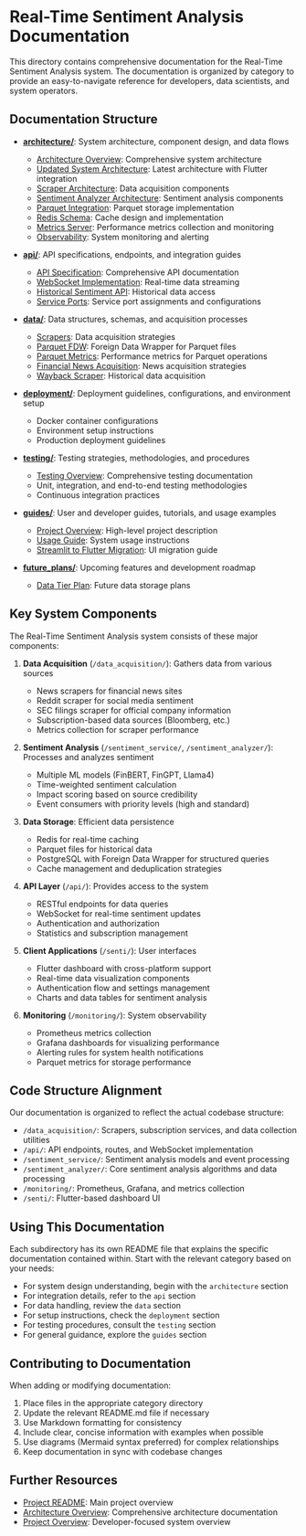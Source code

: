 # Real-Time Sentiment Analysis Documentation

This directory contains comprehensive documentation for the Real-Time Sentiment Analysis system. The documentation is organized by category to provide an easy-to-navigate reference for developers, data scientists, and system operators.

## Documentation Structure

- **[architecture/](./architecture/)**: System architecture, component design, and data flows
  - [Architecture Overview](./architecture/architecture_overview.md): Comprehensive system architecture
  - [Updated System Architecture](./architecture/updated_system_architecture.md): Latest architecture with Flutter integration
  - [Scraper Architecture](./architecture/scraper_architecture.md): Data acquisition components
  - [Sentiment Analyzer Architecture](./architecture/sentiment_analyzer_architecture.md): Sentiment analysis components
  - [Parquet Integration](./architecture/parquet_integration.md): Parquet storage implementation
  - [Redis Schema](./architecture/redis_schema.md): Cache design and implementation
  - [Metrics Server](./architecture/metrics_server.md): Performance metrics collection and monitoring
  - [Observability](./architecture/observability_specification.md): System monitoring and alerting

- **[api/](./api/)**: API specifications, endpoints, and integration guides
  - [API Specification](./api/API_spec.md): Comprehensive API documentation
  - [WebSocket Implementation](./api/WebSocket_Implementation.md): Real-time data streaming
  - [Historical Sentiment API](./api/historical_sentiment_api.md): Historical data access
  - [Service Ports](./api/service_ports.md): Service port assignments and configurations

- **[data/](./data/)**: Data structures, schemas, and acquisition processes
  - [Scrapers](./data/scrapers.md): Data acquisition strategies
  - [Parquet FDW](./data/parquet_fdw.md): Foreign Data Wrapper for Parquet files
  - [Parquet Metrics](./data/parquet_metrics.md): Performance metrics for Parquet operations
  - [Financial News Acquisition](./data/get_news_free.md): News acquisition strategies
  - [Wayback Scraper](./data/wayback_scraper_implementation.md): Historical data acquisition

- **[deployment/](./deployment/)**: Deployment guidelines, configurations, and environment setup
  - Docker container configurations
  - Environment setup instructions
  - Production deployment guidelines

- **[testing/](./testing/)**: Testing strategies, methodologies, and procedures
  - [Testing Overview](./testing/TESTING.md): Comprehensive testing documentation
  - Unit, integration, and end-to-end testing methodologies
  - Continuous integration practices

- **[guides/](./guides/)**: User and developer guides, tutorials, and usage examples
  - [Project Overview](./guides/project_overview.md): High-level project description
  - [Usage Guide](./guides/usage_guide.md): System usage instructions
  - [Streamlit to Flutter Migration](./guides/Streamlit_to_Flutter_Migration.md): UI migration guide

- **[future_plans/](./future_plans/)**: Upcoming features and development roadmap
  - [Data Tier Plan](./future_plans/Definitive%20Data%20Tier%20Plan%20for%20Sentiment%20Analysis.md): Future data storage plans

## Key System Components

The Real-Time Sentiment Analysis system consists of these major components:

1. **Data Acquisition** (`/data_acquisition/`): Gathers data from various sources
   - News scrapers for financial news sites
   - Reddit scraper for social media sentiment
   - SEC filings scraper for official company information
   - Subscription-based data sources (Bloomberg, etc.)
   - Metrics collection for scraper performance

2. **Sentiment Analysis** (`/sentiment_service/`, `/sentiment_analyzer/`): Processes and analyzes sentiment
   - Multiple ML models (FinBERT, FinGPT, Llama4)
   - Time-weighted sentiment calculation
   - Impact scoring based on source credibility
   - Event consumers with priority levels (high and standard)

3. **Data Storage**: Efficient data persistence
   - Redis for real-time caching
   - Parquet files for historical data
   - PostgreSQL with Foreign Data Wrapper for structured queries
   - Cache management and deduplication strategies

4. **API Layer** (`/api/`): Provides access to the system
   - RESTful endpoints for data queries
   - WebSocket for real-time sentiment updates
   - Authentication and authorization
   - Statistics and subscription management

5. **Client Applications** (`/senti/`): User interfaces
   - Flutter dashboard with cross-platform support
   - Real-time data visualization components
   - Authentication flow and settings management
   - Charts and data tables for sentiment analysis

6. **Monitoring** (`/monitoring/`): System observability
   - Prometheus metrics collection
   - Grafana dashboards for visualizing performance
   - Alerting rules for system health notifications
   - Parquet metrics for storage performance

## Code Structure Alignment

Our documentation is organized to reflect the actual codebase structure:

- `/data_acquisition/`: Scrapers, subscription services, and data collection utilities
- `/api/`: API endpoints, routes, and WebSocket implementation
- `/sentiment_service/`: Sentiment analysis models and event processing
- `/sentiment_analyzer/`: Core sentiment analysis algorithms and data processing
- `/monitoring/`: Prometheus, Grafana, and metrics collection
- `/senti/`: Flutter-based dashboard UI

## Using This Documentation

Each subdirectory has its own README file that explains the specific documentation contained within. Start with the relevant category based on your needs:

- For system design understanding, begin with the `architecture` section
- For integration details, refer to the `api` section
- For data handling, review the `data` section
- For setup instructions, check the `deployment` section
- For testing procedures, consult the `testing` section
- For general guidance, explore the `guides` section

## Contributing to Documentation

When adding or modifying documentation:

1. Place files in the appropriate category directory
2. Update the relevant README.md file if necessary
3. Use Markdown formatting for consistency
4. Include clear, concise information with examples when possible
5. Use diagrams (Mermaid syntax preferred) for complex relationships
6. Keep documentation in sync with codebase changes

## Further Resources

- [Project README](../README.md): Main project overview
- [Architecture Overview](./architecture/architecture_overview.md): Comprehensive architecture documentation
- [Project Overview](./guides/project_overview.md): Developer-focused system overview